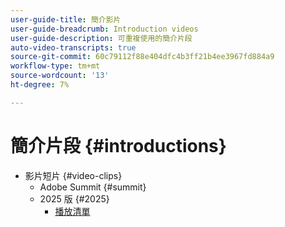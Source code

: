 ```yaml
---
user-guide-title: 簡介影片
user-guide-breadcrumb: Introduction videos
user-guide-description: 可重複使用的簡介片段
auto-video-transcripts: true
source-git-commit: 60c79112f88e404dfc4b3ff21b4ee3967fd884a9
workflow-type: tm+mt
source-wordcount: '13'
ht-degree: 7%

---
```



# 簡介片段 {#introductions}

+ 影片短片 {#video-clips}
   + Adobe Summit {#summit}
   + 2025 版 {#2025}
      + [播放清單](video-clips/summit/2025/playlists.md)
